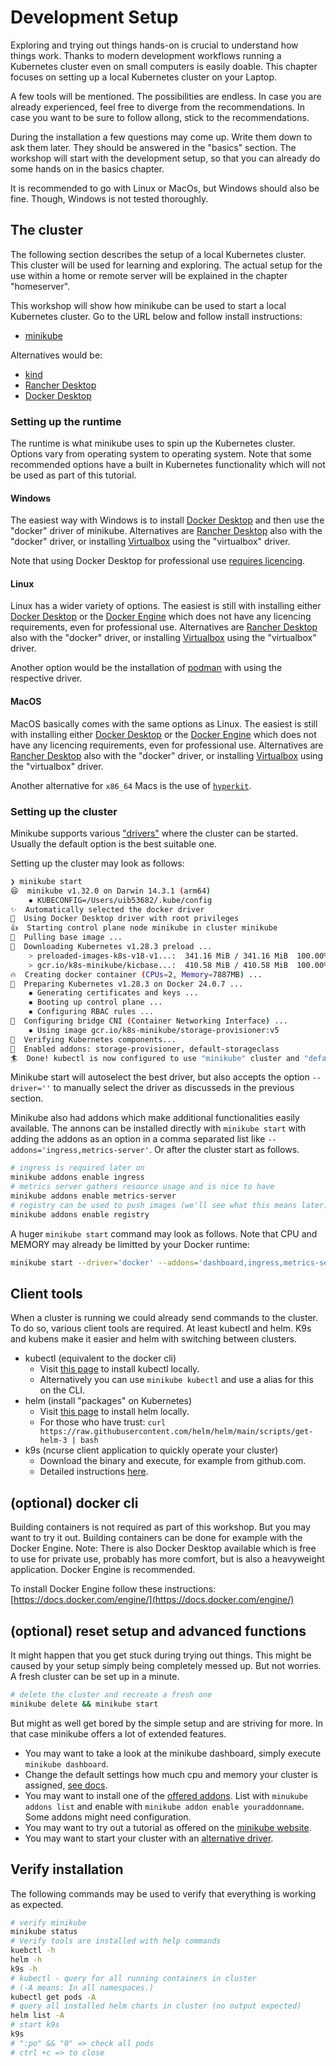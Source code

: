# Development Setup

Exploring and trying out things hands-on is crucial to understand how things work. Thanks to modern development workflows running a Kubernetes cluster even on small computers is easily doable. This chapter focuses on setting up a local Kubernetes cluster on your Laptop.

A few tools will be mentioned. The possibilities are endless. In case you are already experienced, feel free to diverge from the recommendations. In case you want to be sure to follow allong, stick to the recommendations.

During the installation a few questions may come up. Write them down to ask them later. They should be answered in the "basics" section. The workshop will start with the development setup, so that you can already do some hands on in the basics chapter.

It is recommended to go with Linux or MacOs, but Windows should also be fine. Though, Windows is not tested thoroughly.

## The cluster

The following section describes the setup of a local Kubernetes cluster. This cluster will be used for learning and exploring. The actual setup for the use within a home or remote server will be explained in the chapter "homeserver".

This workshop will show how minikube can be used to start a local Kubernetes cluster. Go to the URL below and follow install instructions:

* [minikube](https://minikube.sigs.k8s.io/docs/start/)

Alternatives would be:

* [kind](https://kind.sigs.k8s.io/)
* [Rancher Desktop](https://rancherdesktop.io/)
* [Docker Desktop](https://docs.docker.com/desktop/)

### Setting up the runtime

The runtime is what minikube uses to spin up the Kubernetes cluster. Options vary from operating system to operating system. Note that some recommended options have a built in Kubernetes functionality which will not be used as part of this tutorial.

#### Windows

The easiest way with Windows is to install [Docker Desktop](https://docs.docker.com/desktop/) and then use the "docker" driver of minikube. Alternatives are [Rancher Desktop](https://rancherdesktop.io/) also with the "docker" driver, or installing [Virtualbox](https://www.virtualbox.org/) using the "virtualbox" driver.

Note that using Docker Desktop for professional use [requires licencing](https://www.docker.com/pricing/).

#### Linux

Linux has a wider variety of options. The easiest is still with installing either [Docker Desktop](https://docs.docker.com/desktop/) or the [Docker Engine](https://docs.docker.com/engine/install/) which does not have any licencing requirements, even for professional use. Alternatives are [Rancher Desktop](https://rancherdesktop.io/) also with the "docker" driver, or installing [Virtualbox](https://www.virtualbox.org/) using the "virtualbox" driver.

Another option would be the installation of [podman](https://podman.io/docs/installation) with using the respective driver.

#### MacOS

MacOS basically comes with the same options as Linux. The easiest is still with installing either [Docker Desktop](https://docs.docker.com/desktop/) or the [Docker Engine](https://docs.docker.com/engine/install/) which does not have any licencing requirements, even for professional use. Alternatives are [Rancher Desktop](https://rancherdesktop.io/) also with the "docker" driver, or installing [Virtualbox](https://www.virtualbox.org/) using the "virtualbox" driver.

Another alternative for `x86_64` Macs is the use of [`hyperkit`](https://formulae.brew.sh/formula/hyperkit).

### Setting up the cluster

Minikube supports various ["drivers"](https://minikube.sigs.k8s.io/docs/start/) where the cluster can be started. Usually the default option is the best suitable one.

Setting up the cluster may look as follows:

```sh
❯ minikube start
😄  minikube v1.32.0 on Darwin 14.3.1 (arm64)
    ▪ KUBECONFIG=/Users/uib53682/.kube/config
✨  Automatically selected the docker driver
📌  Using Docker Desktop driver with root privileges
👍  Starting control plane node minikube in cluster minikube
🚜  Pulling base image ...
💾  Downloading Kubernetes v1.28.3 preload ...
    > preloaded-images-k8s-v18-v1...:  341.16 MiB / 341.16 MiB  100.00% 25.42 M
    > gcr.io/k8s-minikube/kicbase...:  410.58 MiB / 410.58 MiB  100.00% 15.58 M
🔥  Creating docker container (CPUs=2, Memory=7887MB) ...
🐳  Preparing Kubernetes v1.28.3 on Docker 24.0.7 ...
    ▪ Generating certificates and keys ...
    ▪ Booting up control plane ...
    ▪ Configuring RBAC rules ...
🔗  Configuring bridge CNI (Container Networking Interface) ...
    ▪ Using image gcr.io/k8s-minikube/storage-provisioner:v5
🔎  Verifying Kubernetes components...
🌟  Enabled addons: storage-provisioner, default-storageclass
🏄  Done! kubectl is now configured to use "minikube" cluster and "default" namespace by default
```

Minikube start will autoselect the best driver, but also accepts the option `--driver=''` to manually select the driver as discusseds in the previous section.

Minikube also had addons which make additional functionalities easily available. The annons can be installed directly with `minikube start` with adding the addons as an option in a comma separated list like `--addons='ingress,metrics-server'`. Or after the cluster start as follows.

```sh
# ingress is required later on
minikube addons enable ingress
# metrics server gathers resource usage and is nice to have
minikube addons enable metrics-server
# registry can be used to push images (we'll see what this means later)
minikube addons enable registry
```

A huger `minikube start` command may look as follows. Note that CPU and MEMORY may already be limitted by your Docker runtime:

```sh
minikube start --driver='docker' --addons='dashboard,ingress,metrics-server,registry' --memory='14g' --cpus='4'
```

## Client tools

When a cluster is running we could already send commands to the cluster. To do so, various client tools are required. At least kubectl and helm. K9s and kubens make it easier and helm with switching between clusters.

* kubectl (equivalent to the docker cli)
    * Visit [this page](https://kubernetes.io/docs/tasks/tools/#kubectl) to install kubectl locally.
    * Alternatively you can use `minikube kubectl` and use a alias for this on the CLI.
* helm (install "packages" on Kubernetes)
    * Visit [this page](https://helm.sh/docs/intro/install/#from-script) to install helm locally.
    * For those who have trust: `curl https://raw.githubusercontent.com/helm/helm/main/scripts/get-helm-3 | bash`
* k9s (ncurse client application to quickly operate your cluster)
    * Download the binary and execute, for example from github.com.
    * Detailed instructions [here](https://k9scli.io/topics/install/).

## (optional) docker cli

Building containers is not required as part of this workshop. But you may want to try it out. Building containers can be done for example with the Docker Engine. Note: There is also Docker Desktop available which is free to use for private use, probably has more comfort, but is also a heavyweight application. Docker Engine is recommended.

To install Docker Engine follow these instructions: [https://docs.docker.com/engine/](https://docs.docker.com/engine/)

## (optional) reset setup and advanced functions

It might happen that you get stuck during trying out things. This might be caused by your setup simply being completely messed up. But not worries. A fresh cluster can be set up in a minute.

```sh
# delete the cluster and recreate a fresh one
minikube delete && minikube start
```

But might as well get bored by the simple setup and are striving for more. In that case minikube offers a lot of extended features.

* You may want to take a look at the minikube dashboard, simply execute `minikube dashboard`.
* Change the default settings how much cpu and memory your cluster is assigned, [see docs](https://minikube.sigs.k8s.io/docs/commands/start/).
* You may want to install one of the [offered addons](https://minikube.sigs.k8s.io/docs/handbook/addons/). List with `minukube addons list` and enable with `minikube addon enable youraddonname`. Some addons might need configuration.
* You may want to try out a tutorial as offered on the [minikube website](https://minikube.sigs.k8s.io/docs/tutorials/).
* You may want to start your cluster with an [alternative driver](https://minikube.sigs.k8s.io/docs/drivers/).

## Verify installation

The following commands may be used to verify that everything is working as expected.

```sh
# verify minikube
minikube status
# Verify tools are installed with help commands
kuebctl -h
helm -h
k9s -h
# kubectl - query for all running containers in cluster
# (-A means: In all namespaces.)
kubectl get pods -A
# query all installed helm charts in cluster (no output expected)
helm list -A
# start k9s
k9s
# ":po" && "0" => check all pods
# ctrl +c => to close
```
